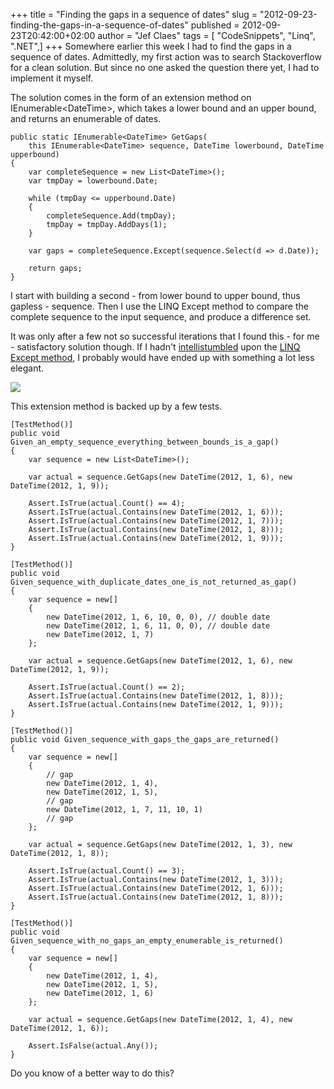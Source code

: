 +++
title = "Finding the gaps in a sequence of dates"
slug = "2012-09-23-finding-the-gaps-in-a-sequence-of-dates"
published = 2012-09-23T20:42:00+02:00
author = "Jef Claes"
tags = [ "CodeSnippets", "Linq", ".NET",]
+++
Somewhere earlier this week I had to find the gaps in a sequence of
dates. Admittedly, my first action was to search Stackoverflow for a
clean solution. But since no one asked the question there yet, I had to
implement it myself.  
  
The solution comes in the form of an extension method on
IEnumerable&lt;DateTime&gt;, which takes a lower bound and an upper
bound, and returns an enumerable of dates.  

    public static IEnumerable<DateTime> GetGaps(
        this IEnumerable<DateTime> sequence, DateTime lowerbound, DateTime upperbound)
    {          
        var completeSequence = new List<DateTime>();           
        var tmpDay = lowerbound.Date;

        while (tmpDay <= upperbound.Date)
        {
            completeSequence.Add(tmpDay);
            tmpDay = tmpDay.AddDays(1);
        }
        
        var gaps = completeSequence.Except(sequence.Select(d => d.Date));
        
        return gaps;
    }

I start with building a second - from lower bound to upper bound, thus
gapless - sequence. Then I use the LINQ Except method to compare the
complete sequence to the input sequence, and produce a difference set.  

  

It was only after a few not so successful iterations that I found this -
for me - satisfactory solution though. If I hadn't
[intellistumbled](http://www.jefclaes.be/2012/09/to-intellistumble.html)
upon the [LINQ Except
method](http://msdn.microsoft.com/en-us/library/system.linq.enumerable.except.aspx),
I probably would have ended up with something a lot less elegant.  
  

[![](/post/images/thumbnails/2012-09-23-finding-the-gaps-in-a-sequence-of-dates-LINQExcept.PNG)](/post/images/2012-09-23-finding-the-gaps-in-a-sequence-of-dates-LINQExcept.PNG)

  

This extension method is backed up by a few tests.

    [TestMethod()]
    public void Given_an_empty_sequence_everything_between_bounds_is_a_gap()
    {
        var sequence = new List<DateTime>();            
     
        var actual = sequence.GetGaps(new DateTime(2012, 1, 6), new DateTime(2012, 1, 9));

        Assert.IsTrue(actual.Count() == 4);
        Assert.IsTrue(actual.Contains(new DateTime(2012, 1, 6)));
        Assert.IsTrue(actual.Contains(new DateTime(2012, 1, 7)));
        Assert.IsTrue(actual.Contains(new DateTime(2012, 1, 8)));
        Assert.IsTrue(actual.Contains(new DateTime(2012, 1, 9)));
    }

    [TestMethod()]        
    public void Given_sequence_with_duplicate_dates_one_is_not_returned_as_gap()
    {
        var sequence = new[] 
        { 
            new DateTime(2012, 1, 6, 10, 0, 0), // double date
            new DateTime(2012, 1, 6, 11, 0, 0), // double date
            new DateTime(2012, 1, 7) 
        };

        var actual = sequence.GetGaps(new DateTime(2012, 1, 6), new DateTime(2012, 1, 9));

        Assert.IsTrue(actual.Count() == 2);
        Assert.IsTrue(actual.Contains(new DateTime(2012, 1, 8)));
        Assert.IsTrue(actual.Contains(new DateTime(2012, 1, 9)));
    }

    [TestMethod()]
    public void Given_sequence_with_gaps_the_gaps_are_returned()
    {
        var sequence = new[] 
        { 
            // gap
            new DateTime(2012, 1, 4), 
            new DateTime(2012, 1, 5), 
            // gap
            new DateTime(2012, 1, 7, 11, 10, 1) 
            // gap
        };

        var actual = sequence.GetGaps(new DateTime(2012, 1, 3), new DateTime(2012, 1, 8));

        Assert.IsTrue(actual.Count() == 3);
        Assert.IsTrue(actual.Contains(new DateTime(2012, 1, 3)));
        Assert.IsTrue(actual.Contains(new DateTime(2012, 1, 6)));
        Assert.IsTrue(actual.Contains(new DateTime(2012, 1, 8)));
    }

    [TestMethod()]
    public void Given_sequence_with_no_gaps_an_empty_enumerable_is_returned()
    {
        var sequence = new[] 
        {                
            new DateTime(2012, 1, 4), 
            new DateTime(2012, 1, 5),                 
            new DateTime(2012, 1, 6)                 
        };

        var actual = sequence.GetGaps(new DateTime(2012, 1, 4), new DateTime(2012, 1, 6));

        Assert.IsFalse(actual.Any());
    }

Do you know of a better way to do this?
